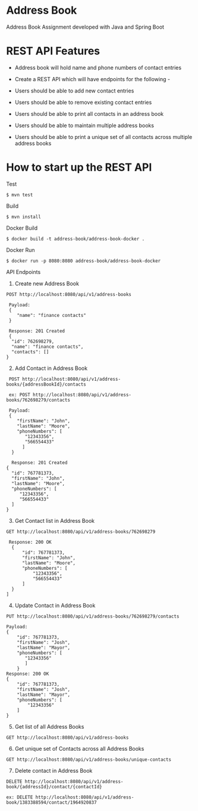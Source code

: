 # Address Book
Address Book Assignment developed with Java and Spring Boot

# REST API Features
  - Address book will hold name and phone numbers of contact entries

  - Create a REST API which will have endpoints for the following -

  - Users should be able to add new contact entries 
  
  - Users should be able to remove existing contact entries
  
  - Users should be able to print all contacts in an address book
  
  - Users should be able to maintain multiple address books
  
  - Users should be able to print a unique set of all contacts across multiple address books
  
  # How to start up the REST API
   Test
   
    $ mvn test
   
   Build
   
    $ mvn install
   
   Docker Build
   
    $ docker build -t address-book/address-book-docker .
   
   Docker Run
   
    $ docker run -p 8080:8080 address-book/address-book-docker
   
   API Endpoints
   1. Create new Address Book
   
    POST http://localhost:8080/api/v1/address-books
   
     Payload:
     {
        "name": "finance contacts"
     }

     Response: 201 Created
     {
      "id": 762698279,
      "name": "finance contacts",
      "contacts": []
    }
    
   2. Add Contact in Address Book
   
     POST http://localhost:8080/api/v1/address-books/{addressBookId}/contacts
     
     ex: POST http://localhost:8080/api/v1/address-books/762698279/contacts

     Payload: 
     {
        "firstName": "John",
        "lastName": "Moore",
        "phoneNumbers": [
           "12343356",
           "566554433"
          ]
      }
      
      Response: 201 Created
    {
      "id": 767781373,
      "firstName": "John",
      "lastName": "Moore",
      "phoneNumbers": [
         "12343356",
         "566554433"
      ]
    }
   
   3. Get Contact list in Address Book
   
    GET http://localhost:8080/api/v1/address-books/762698279

     Response: 200 OK
      {
          "id": 767781373,
          "firstName": "John",
          "lastName": "Moore",
          "phoneNumbers": [
              "12343356",
              "566554433"
          ]
      }
    ]

  4. Update Contact in Address Book

    PUT http://localhost:8080/api/v1/address-books/762698279/contacts

    Payload:
    {
        "id": 767781373,
        "firstName": "Josh",
        "lastName": "Mayor",
        "phoneNumbers": [
           "12343356"
           ]
        }
    Response: 200 OK
    {
        "id": 767781373,
        "firstName": "Josh",
        "lastName": "Mayor",
        "phoneNumbers": [
            "12343356"
        ]
    }
   
  5. Get list of all Address Books

    GET http://localhost:8080/api/v1/address-books
    
  6. Get unique set of Contacts across all Address Books
 
    GET http://localhost:8080/api/v1/address-books/unique-contacts
    
  7. Delete contact in Address Book

    DELETE http://localhost:8080/api/v1/address-book/{addressId}/contact/{contactId}
  
    ex: DELETE http://localhost:8080/api/v1/address-book/1383388594/contact/1964920837
   


